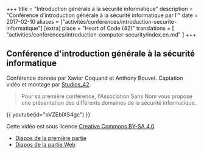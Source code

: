 +++
title = "Introduction générale à la sécurité informatique"
description = "Conférence d'introduction générale à la sécurité informatique par l'"
date = 2017-02-10
aliases = ["activités/conférences/introduction-securite-informatique"]
[extra]
place = "Heart of Code (42)"
translations = [
    "activities/conferences/introduction-computer-security/index.en.md"
]
+++

## Conférence d'introduction générale à la sécurité informatique

Conférence donnée par Xavier Coquand et Anthony Bouvet.
Captation vidéo et montage par [Studios_42](https://studios.42.fr/).

> Pour sa première conférence, l'Association Sans Nom vous propose une
> présentation des différents domaines de la sécurité informatique.

{{ youtube(id="oVZEblXS4gc") }}

Cette vidéo est sous licence [Creative Commons BY-SA
4.0](https://creativecommons.org/licenses/by-sa/4.0/deed.fr).

- [Diapos de la première partie](bien.pptx)
- [Diapos de la partie Web](Présentation_des_différentes_vulnérabilités_WEB.pdf)
